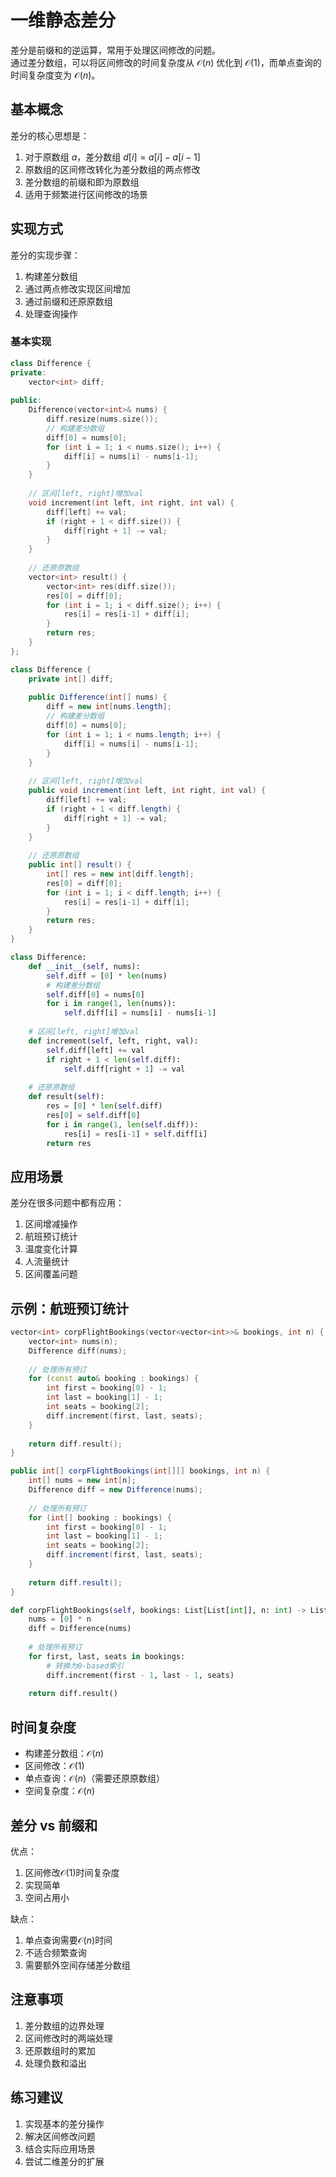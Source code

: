 # 一维静态差分

差分是前缀和的逆运算，常用于处理区间修改的问题。  
通过差分数组，可以将区间修改的时间复杂度从 $\mathcal{O}(n)$ 优化到 $\mathcal{O}(1)$，而单点查询的时间复杂度变为 $\mathcal{O}(n)$。

## 基本概念

差分的核心思想是：
1. 对于原数组 $a$，差分数组 $d[i] = a[i] - a[i-1]$
2. 原数组的区间修改转化为差分数组的两点修改
3. 差分数组的前缀和即为原数组
4. 适用于频繁进行区间修改的场景

## 实现方式

差分的实现步骤：
1. 构建差分数组
2. 通过两点修改实现区间增加
3. 通过前缀和还原原数组
4. 处理查询操作

### 基本实现

``` cpp []
class Difference {
private:
    vector<int> diff;
    
public:
    Difference(vector<int>& nums) {
        diff.resize(nums.size());
        // 构建差分数组
        diff[0] = nums[0];
        for (int i = 1; i < nums.size(); i++) {
            diff[i] = nums[i] - nums[i-1];
        }
    }
    
    // 区间[left, right]增加val
    void increment(int left, int right, int val) {
        diff[left] += val;
        if (right + 1 < diff.size()) {
            diff[right + 1] -= val;
        }
    }
    
    // 还原原数组
    vector<int> result() {
        vector<int> res(diff.size());
        res[0] = diff[0];
        for (int i = 1; i < diff.size(); i++) {
            res[i] = res[i-1] + diff[i];
        }
        return res;
    }
};
```

``` java []
class Difference {
    private int[] diff;
    
    public Difference(int[] nums) {
        diff = new int[nums.length];
        // 构建差分数组
        diff[0] = nums[0];
        for (int i = 1; i < nums.length; i++) {
            diff[i] = nums[i] - nums[i-1];
        }
    }
    
    // 区间[left, right]增加val
    public void increment(int left, int right, int val) {
        diff[left] += val;
        if (right + 1 < diff.length) {
            diff[right + 1] -= val;
        }
    }
    
    // 还原原数组
    public int[] result() {
        int[] res = new int[diff.length];
        res[0] = diff[0];
        for (int i = 1; i < diff.length; i++) {
            res[i] = res[i-1] + diff[i];
        }
        return res;
    }
}
```

``` python []
class Difference:
    def __init__(self, nums):
        self.diff = [0] * len(nums)
        # 构建差分数组
        self.diff[0] = nums[0]
        for i in range(1, len(nums)):
            self.diff[i] = nums[i] - nums[i-1]
    
    # 区间[left, right]增加val
    def increment(self, left, right, val):
        self.diff[left] += val
        if right + 1 < len(self.diff):
            self.diff[right + 1] -= val
    
    # 还原原数组
    def result(self):
        res = [0] * len(self.diff)
        res[0] = self.diff[0]
        for i in range(1, len(self.diff)):
            res[i] = res[i-1] + self.diff[i]
        return res
```

## 应用场景

差分在很多问题中都有应用：

1. 区间增减操作
2. 航班预订统计
3. 温度变化计算
4. 人流量统计
5. 区间覆盖问题

## 示例：航班预订统计

``` cpp []
vector<int> corpFlightBookings(vector<vector<int>>& bookings, int n) {
    vector<int> nums(n);
    Difference diff(nums);
    
    // 处理所有预订
    for (const auto& booking : bookings) {
        int first = booking[0] - 1;
        int last = booking[1] - 1;
        int seats = booking[2];
        diff.increment(first, last, seats);
    }
    
    return diff.result();
}
```

``` java []
public int[] corpFlightBookings(int[][] bookings, int n) {
    int[] nums = new int[n];
    Difference diff = new Difference(nums);
    
    // 处理所有预订
    for (int[] booking : bookings) {
        int first = booking[0] - 1;
        int last = booking[1] - 1;
        int seats = booking[2];
        diff.increment(first, last, seats);
    }
    
    return diff.result();
}
```

``` python []
def corpFlightBookings(self, bookings: List[List[int]], n: int) -> List[int]:
    nums = [0] * n
    diff = Difference(nums)
    
    # 处理所有预订
    for first, last, seats in bookings:
        # 转换为0-based索引
        diff.increment(first - 1, last - 1, seats)
    
    return diff.result()
```

## 时间复杂度

- 构建差分数组：$\mathcal{O}(n)$
- 区间修改：$\mathcal{O}(1)$
- 单点查询：$\mathcal{O}(n)$（需要还原原数组）
- 空间复杂度：$\mathcal{O}(n)$

## 差分 vs 前缀和

优点：
1. 区间修改$\mathcal{O}(1)$时间复杂度
2. 实现简单
3. 空间占用小

缺点：
1. 单点查询需要$\mathcal{O}(n)$时间
2. 不适合频繁查询
3. 需要额外空间存储差分数组

## 注意事项

1. 差分数组的边界处理
2. 区间修改时的两端处理
3. 还原数组时的累加
4. 处理负数和溢出

## 练习建议

1. 实现基本的差分操作
2. 解决区间修改问题
3. 结合实际应用场景
4. 尝试二维差分的扩展